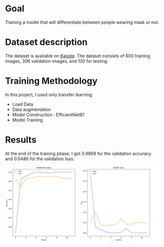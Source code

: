 # Goal
Training a model that will differentiate between people wearing mask or not.

# Dataset description

The dataset is available on <a href="https://www.kaggle.com/datasets/prithwirajmitra/covid-face-mask-detection-dataset">Kaggle</a>.
The dataset consists of 600 training images, 306 validation images, and 100 for testing.


# Training Methodology
In this project, I used only transfer learning.
  * Load Data
  * Data augmentation
  * Model Construction : EfficientNetB1
  * Model Training

# Results

At the end of the training phase, I got 0.9869 for the validation accuracy and 0.0486 for the validation loss.

<img src="images/result.png"/>
